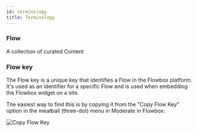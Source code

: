 ```yaml
---
id: terminology
title: Terminology
---
```


### Flow
A collection of curated Content

### Flow key
The Flow key is a unique key that identifies a Flow in the Flowbox platform. It's used as an identifier for a specific Flow and is used when embedding the Flowbox widget on a site.

The easiest way to find this is by copying it from the "Copy Flow Key" option in the meatball (three-dot) menu in Moderate in Flowbox:

![Copy Flow Key](/img/docs/copy_flow_key.png)
